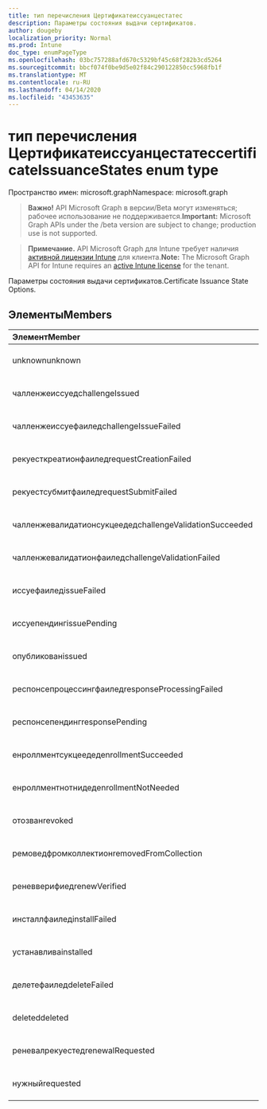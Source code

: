 ```yaml
---
title: тип перечисления Цертификатеиссуанцестатес
description: Параметры состояния выдачи сертификатов.
author: dougeby
localization_priority: Normal
ms.prod: Intune
doc_type: enumPageType
ms.openlocfilehash: 03bc757288afd670c5329bf45c68f282b3cd5264
ms.sourcegitcommit: bbcf074f0be9d5e02f84c290122850cc5968fb1f
ms.translationtype: MT
ms.contentlocale: ru-RU
ms.lasthandoff: 04/14/2020
ms.locfileid: "43453635"
---
```

# <a name="certificateissuancestates-enum-type"></a><span data-ttu-id="2a96f-103">тип перечисления Цертификатеиссуанцестатес</span><span class="sxs-lookup"><span data-stu-id="2a96f-103">certificateIssuanceStates enum type</span></span>

<span data-ttu-id="2a96f-104">Пространство имен: microsoft.graph</span><span class="sxs-lookup"><span data-stu-id="2a96f-104">Namespace: microsoft.graph</span></span>

> <span data-ttu-id="2a96f-105">**Важно!** API Microsoft Graph в версии/Beta могут изменяться; рабочее использование не поддерживается.</span><span class="sxs-lookup"><span data-stu-id="2a96f-105">**Important:** Microsoft Graph APIs under the /beta version are subject to change; production use is not supported.</span></span>

> <span data-ttu-id="2a96f-106">**Примечание.** API Microsoft Graph для Intune требует наличия [активной лицензии Intune](https://go.microsoft.com/fwlink/?linkid=839381) для клиента.</span><span class="sxs-lookup"><span data-stu-id="2a96f-106">**Note:** The Microsoft Graph API for Intune requires an [active Intune license](https://go.microsoft.com/fwlink/?linkid=839381) for the tenant.</span></span>

<span data-ttu-id="2a96f-107">Параметры состояния выдачи сертификатов.</span><span class="sxs-lookup"><span data-stu-id="2a96f-107">Certificate Issuance State Options.</span></span>

## <a name="members"></a><span data-ttu-id="2a96f-108">Элементы</span><span class="sxs-lookup"><span data-stu-id="2a96f-108">Members</span></span>
|<span data-ttu-id="2a96f-109">Элемент</span><span class="sxs-lookup"><span data-stu-id="2a96f-109">Member</span></span>|<span data-ttu-id="2a96f-110">Значение</span><span class="sxs-lookup"><span data-stu-id="2a96f-110">Value</span></span>|<span data-ttu-id="2a96f-111">Описание</span><span class="sxs-lookup"><span data-stu-id="2a96f-111">Description</span></span>|
|:---|:---|:---|
|<span data-ttu-id="2a96f-112">unknown</span><span class="sxs-lookup"><span data-stu-id="2a96f-112">unknown</span></span>|<span data-ttu-id="2a96f-113">нуль</span><span class="sxs-lookup"><span data-stu-id="2a96f-113">0</span></span>|<span data-ttu-id="2a96f-114">Пока не задокументировано.</span><span class="sxs-lookup"><span data-stu-id="2a96f-114">Not yet documented</span></span>|
|<span data-ttu-id="2a96f-115">чалленжеиссуед</span><span class="sxs-lookup"><span data-stu-id="2a96f-115">challengeIssued</span></span>|<span data-ttu-id="2a96f-116">1,1</span><span class="sxs-lookup"><span data-stu-id="2a96f-116">1</span></span>|<span data-ttu-id="2a96f-117">Пока не задокументировано.</span><span class="sxs-lookup"><span data-stu-id="2a96f-117">Not yet documented</span></span>|
|<span data-ttu-id="2a96f-118">чалленжеиссуефаилед</span><span class="sxs-lookup"><span data-stu-id="2a96f-118">challengeIssueFailed</span></span>|<span data-ttu-id="2a96f-119">2</span><span class="sxs-lookup"><span data-stu-id="2a96f-119">2</span></span>|<span data-ttu-id="2a96f-120">Пока не задокументировано.</span><span class="sxs-lookup"><span data-stu-id="2a96f-120">Not yet documented</span></span>|
|<span data-ttu-id="2a96f-121">рекуесткреатионфаилед</span><span class="sxs-lookup"><span data-stu-id="2a96f-121">requestCreationFailed</span></span>|<span data-ttu-id="2a96f-122">4</span><span class="sxs-lookup"><span data-stu-id="2a96f-122">3</span></span>|<span data-ttu-id="2a96f-123">Пока не задокументировано.</span><span class="sxs-lookup"><span data-stu-id="2a96f-123">Not yet documented</span></span>|
|<span data-ttu-id="2a96f-124">рекуестсубмитфаилед</span><span class="sxs-lookup"><span data-stu-id="2a96f-124">requestSubmitFailed</span></span>|<span data-ttu-id="2a96f-125">4 </span><span class="sxs-lookup"><span data-stu-id="2a96f-125">4</span></span>|<span data-ttu-id="2a96f-126">Пока не задокументировано.</span><span class="sxs-lookup"><span data-stu-id="2a96f-126">Not yet documented</span></span>|
|<span data-ttu-id="2a96f-127">чалленжевалидатионсукцеедед</span><span class="sxs-lookup"><span data-stu-id="2a96f-127">challengeValidationSucceeded</span></span>|<span data-ttu-id="2a96f-128">5 </span><span class="sxs-lookup"><span data-stu-id="2a96f-128">5</span></span>|<span data-ttu-id="2a96f-129">Пока не задокументировано.</span><span class="sxs-lookup"><span data-stu-id="2a96f-129">Not yet documented</span></span>|
|<span data-ttu-id="2a96f-130">чалленжевалидатионфаилед</span><span class="sxs-lookup"><span data-stu-id="2a96f-130">challengeValidationFailed</span></span>|<span data-ttu-id="2a96f-131">6 </span><span class="sxs-lookup"><span data-stu-id="2a96f-131">6</span></span>|<span data-ttu-id="2a96f-132">Пока не задокументировано.</span><span class="sxs-lookup"><span data-stu-id="2a96f-132">Not yet documented</span></span>|
|<span data-ttu-id="2a96f-133">иссуефаилед</span><span class="sxs-lookup"><span data-stu-id="2a96f-133">issueFailed</span></span>|<span data-ttu-id="2a96f-134">7 </span><span class="sxs-lookup"><span data-stu-id="2a96f-134">7</span></span>|<span data-ttu-id="2a96f-135">Пока не задокументировано.</span><span class="sxs-lookup"><span data-stu-id="2a96f-135">Not yet documented</span></span>|
|<span data-ttu-id="2a96f-136">иссуепендинг</span><span class="sxs-lookup"><span data-stu-id="2a96f-136">issuePending</span></span>|<span data-ttu-id="2a96f-137">8 </span><span class="sxs-lookup"><span data-stu-id="2a96f-137">8</span></span>|<span data-ttu-id="2a96f-138">Пока не задокументировано.</span><span class="sxs-lookup"><span data-stu-id="2a96f-138">Not yet documented</span></span>|
|<span data-ttu-id="2a96f-139">опубликован</span><span class="sxs-lookup"><span data-stu-id="2a96f-139">issued</span></span>|<span data-ttu-id="2a96f-140">9 </span><span class="sxs-lookup"><span data-stu-id="2a96f-140">9</span></span>|<span data-ttu-id="2a96f-141">Пока не задокументировано.</span><span class="sxs-lookup"><span data-stu-id="2a96f-141">Not yet documented</span></span>|
|<span data-ttu-id="2a96f-142">респонсепроцессингфаилед</span><span class="sxs-lookup"><span data-stu-id="2a96f-142">responseProcessingFailed</span></span>|<span data-ttu-id="2a96f-143">10 </span><span class="sxs-lookup"><span data-stu-id="2a96f-143">10</span></span>|<span data-ttu-id="2a96f-144">Пока не задокументировано.</span><span class="sxs-lookup"><span data-stu-id="2a96f-144">Not yet documented</span></span>|
|<span data-ttu-id="2a96f-145">респонсепендинг</span><span class="sxs-lookup"><span data-stu-id="2a96f-145">responsePending</span></span>|<span data-ttu-id="2a96f-146">11 </span><span class="sxs-lookup"><span data-stu-id="2a96f-146">11</span></span>|<span data-ttu-id="2a96f-147">Пока не задокументировано.</span><span class="sxs-lookup"><span data-stu-id="2a96f-147">Not yet documented</span></span>|
|<span data-ttu-id="2a96f-148">енроллментсукцеедед</span><span class="sxs-lookup"><span data-stu-id="2a96f-148">enrollmentSucceeded</span></span>|<span data-ttu-id="2a96f-149">12 </span><span class="sxs-lookup"><span data-stu-id="2a96f-149">12</span></span>|<span data-ttu-id="2a96f-150">Пока не задокументировано.</span><span class="sxs-lookup"><span data-stu-id="2a96f-150">Not yet documented</span></span>|
|<span data-ttu-id="2a96f-151">енроллментнотнидед</span><span class="sxs-lookup"><span data-stu-id="2a96f-151">enrollmentNotNeeded</span></span>|<span data-ttu-id="2a96f-152">13</span><span class="sxs-lookup"><span data-stu-id="2a96f-152">13</span></span>|<span data-ttu-id="2a96f-153">Пока не задокументировано.</span><span class="sxs-lookup"><span data-stu-id="2a96f-153">Not yet documented</span></span>|
|<span data-ttu-id="2a96f-154">отозван</span><span class="sxs-lookup"><span data-stu-id="2a96f-154">revoked</span></span>|<span data-ttu-id="2a96f-155">14 </span><span class="sxs-lookup"><span data-stu-id="2a96f-155">14</span></span>|<span data-ttu-id="2a96f-156">Пока не задокументировано.</span><span class="sxs-lookup"><span data-stu-id="2a96f-156">Not yet documented</span></span>|
|<span data-ttu-id="2a96f-157">ремоведфромколлектион</span><span class="sxs-lookup"><span data-stu-id="2a96f-157">removedFromCollection</span></span>|<span data-ttu-id="2a96f-158">15 </span><span class="sxs-lookup"><span data-stu-id="2a96f-158">15</span></span>|<span data-ttu-id="2a96f-159">Пока не задокументировано.</span><span class="sxs-lookup"><span data-stu-id="2a96f-159">Not yet documented</span></span>|
|<span data-ttu-id="2a96f-160">реневверифиед</span><span class="sxs-lookup"><span data-stu-id="2a96f-160">renewVerified</span></span>|<span data-ttu-id="2a96f-161">16 </span><span class="sxs-lookup"><span data-stu-id="2a96f-161">16</span></span>|<span data-ttu-id="2a96f-162">Пока не задокументировано.</span><span class="sxs-lookup"><span data-stu-id="2a96f-162">Not yet documented</span></span>|
|<span data-ttu-id="2a96f-163">инсталлфаилед</span><span class="sxs-lookup"><span data-stu-id="2a96f-163">installFailed</span></span>|<span data-ttu-id="2a96f-164">17 </span><span class="sxs-lookup"><span data-stu-id="2a96f-164">17</span></span>|<span data-ttu-id="2a96f-165">Пока не задокументировано.</span><span class="sxs-lookup"><span data-stu-id="2a96f-165">Not yet documented</span></span>|
|<span data-ttu-id="2a96f-166">устанавлива</span><span class="sxs-lookup"><span data-stu-id="2a96f-166">installed</span></span>|<span data-ttu-id="2a96f-167">18 </span><span class="sxs-lookup"><span data-stu-id="2a96f-167">18</span></span>|<span data-ttu-id="2a96f-168">Пока не задокументировано.</span><span class="sxs-lookup"><span data-stu-id="2a96f-168">Not yet documented</span></span>|
|<span data-ttu-id="2a96f-169">делетефаилед</span><span class="sxs-lookup"><span data-stu-id="2a96f-169">deleteFailed</span></span>|<span data-ttu-id="2a96f-170">19</span><span class="sxs-lookup"><span data-stu-id="2a96f-170">19</span></span>|<span data-ttu-id="2a96f-171">Пока не задокументировано.</span><span class="sxs-lookup"><span data-stu-id="2a96f-171">Not yet documented</span></span>|
|<span data-ttu-id="2a96f-172">deleted</span><span class="sxs-lookup"><span data-stu-id="2a96f-172">deleted</span></span>|<span data-ttu-id="2a96f-173">двадцать</span><span class="sxs-lookup"><span data-stu-id="2a96f-173">20</span></span>|<span data-ttu-id="2a96f-174">Пока не задокументировано.</span><span class="sxs-lookup"><span data-stu-id="2a96f-174">Not yet documented</span></span>|
|<span data-ttu-id="2a96f-175">реневалрекуестед</span><span class="sxs-lookup"><span data-stu-id="2a96f-175">renewalRequested</span></span>|<span data-ttu-id="2a96f-176">21</span><span class="sxs-lookup"><span data-stu-id="2a96f-176">21</span></span>|<span data-ttu-id="2a96f-177">Пока не задокументировано.</span><span class="sxs-lookup"><span data-stu-id="2a96f-177">Not yet documented</span></span>|
|<span data-ttu-id="2a96f-178">нужный</span><span class="sxs-lookup"><span data-stu-id="2a96f-178">requested</span></span>|<span data-ttu-id="2a96f-179">22</span><span class="sxs-lookup"><span data-stu-id="2a96f-179">22</span></span>|<span data-ttu-id="2a96f-180">Пока не задокументировано.</span><span class="sxs-lookup"><span data-stu-id="2a96f-180">Not yet documented</span></span>|



